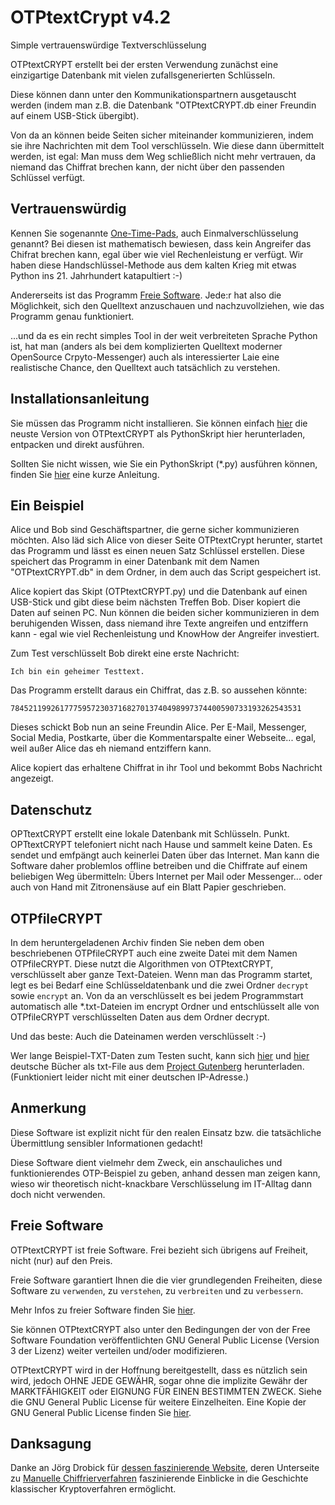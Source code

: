 # OTPtextCrypt v4.2
Simple vertrauenswürdige Textverschlüsselung

OTPtextCRYPT erstellt bei der ersten Verwendung zunächst eine einzigartige Datenbank mit vielen zufallsgenerierten Schlüsseln.

Diese können dann unter den Kommunikationspartnern ausgetauscht werden (indem man z.B. die Datenbank "OTPtextCRYPT.db einer Freundin auf einem USB-Stick übergibt).

Von da an können beide Seiten sicher miteinander kommunizieren, indem sie ihre Nachrichten mit dem Tool verschlüsseln. Wie diese dann übermittelt werden, ist egal: Man muss dem Weg schließlich nicht mehr vertrauen, da niemand das Chiffrat brechen kann, der nicht über den passenden Schlüssel verfügt.

## Vertrauenswürdig
Kennen Sie sogenannte [One-Time-Pads](https://de.wikipedia.org/wiki/One-Time-Pad), auch Einmalverschlüsselung genannt? Bei diesen ist mathematisch bewiesen, dass kein Angreifer das Chifrat brechen kann, egal über wie viel Rechenleistung er verfügt. Wir haben diese Handschlüssel-Methode aus dem kalten Krieg mit etwas Python ins 21. Jahrhundert katapultiert :-)

Andererseits ist das Programm [Freie Software](https://fsfe.org/freesoftware/freesoftware.de.html). Jede:r hat also die Möglichkeit, sich den Quelltext anzuschauen und nachzuvollziehen, wie das Programm genau funktioniert. 

...und da es ein recht simples Tool in der weit verbreiteten Sprache Python ist, hat man (anders als bei dem komplizierten Quelltext moderner OpenSource Crpyto-Messenger) auch als interessierter Laie eine realistische Chance, den Quelltext auch tatsächlich zu verstehen.

## Installationsanleitung
Sie müssen das Programm nicht installieren. Sie können einfach [hier](https://github.com/lehrerlaempel/OTPtextCRYPT/releases) die neuste Version von OTPtextCRYPT als PythonSkript hier herunterladen, entpacken und direkt ausführen.

Sollten Sie nicht wissen, wie Sie ein PythonSkript (*.py) ausführen können, finden Sie [hier](https://github.com/lehrerlaempel/pythonstarten) eine kurze Anleitung.

## Ein Beispiel
Alice und Bob sind Geschäftspartner, die gerne sicher kommunizieren möchten. Also läd sich Alice von dieser Seite OTPtextCrypt herunter, startet das Programm und lässt es einen neuen Satz Schlüssel erstellen. Diese speichert das Programm in einer Datenbank mit dem Namen "OTPtextCRYPT.db" in dem Ordner, in dem auch das Script gespeichert ist.

Alice kopiert das Skipt (OTPtextCRYPT.py) und die Datenbank auf einen USB-Stick und gibt diese beim nächsten Treffen Bob. Diser kopiert die Daten auf seinen PC. Nun können die beiden sicher kommunizieren in dem beruhigenden Wissen, dass niemand ihre Texte angreifen und entziffern kann - egal wie viel Rechenleistung und KnowHow der Angreifer investiert.

Zum Test verschlüsselt Bob direkt eine erste Nachricht:

`Ich bin ein geheimer Testtext.`

Das Programm erstellt daraus ein Chiffrat, das z.B. so aussehen könnte:

`78452119926177759572303716827013740498997374400590733193262543531`

Dieses schickt Bob nun an seine Freundin Alice. Per E-Mail, Messenger, Social Media, Postkarte, über die Kommentarspalte einer Webseite... egal, weil außer Alice das eh niemand entziffern kann.

Alice kopiert das erhaltene Chiffrat in ihr Tool und bekommt Bobs Nachricht angezeigt. 

## Datenschutz
OPTtextCRYPT erstellt eine lokale Datenbank mit Schlüsseln. Punkt. OPTtextCRYPT telefoniert nicht nach Hause und sammelt keine Daten. Es sendet und emfpängt auch keinerlei Daten über das Internet. Man kann die Software daher problemlos offline betreiben und die Chiffrate auf einem beliebigen Weg übermitteln: Übers Internet per Mail oder Messenger... oder auch von Hand mit Zitronensäuse auf ein Blatt Papier geschrieben.

## OTPfileCRYPT
In dem heruntergeladenen Archiv finden Sie neben dem oben beschriebenen OTPfileCRYPT auch eine zweite Datei mit dem Namen OTPfileCRYPT. Diese nutzt die Algorithmen von OTPtextCRYPT, verschlüsselt aber ganze Text-Dateien. Wenn man das Programm startet, legt es bei Bedarf eine Schlüsseldatenbank und die zwei Ordner `decrypt` sowie `encrypt` an. Von da an verschlüsselt es bei jedem Programmstart automatisch alle *.txt-Dateien im encrypt Ordner und entschlüsselt alle von OTPfileCRYPT verschlüsselten Daten aus dem Ordner decrypt. 

Und das beste: Auch die Dateinamen werden verschlüsselt :-)

Wer lange Beispiel-TXT-Daten zum Testen sucht, kann sich [hier](https://www.gutenberg.org/ebooks/2499.txt.utf-8) und [hier](https://www.gutenberg.org/ebooks/12108.txt.utf-8) deutsche Bücher als txt-File aus dem [Project Gutenberg](https://www.gutenberg.org/) herunterladen. (Funktioniert leider nicht mit einer deutschen IP-Adresse.)

## Anmerkung
Diese Software ist explizit nicht für den realen Einsatz bzw. die tatsächliche Übermittlung sensibler Informationen gedacht! 

Diese Software dient vielmehr dem Zweck, ein anschauliches und funktionierendes OTP-Beispiel zu geben, anhand dessen man zeigen kann, wieso wir theoretisch nicht-knackbare Verschlüsselung im IT-Alltag dann doch nicht verwenden.

## Freie Software
OTPtextCRYPT ist freie Software. Frei bezieht sich übrigens auf Freiheit, nicht (nur) auf den Preis.

Freie Software garantiert Ihnen die die vier grundlegenden Freiheiten, diese Software zu `verwenden`, zu `verstehen`, zu `verbreiten` und zu `verbessern`.

Mehr Infos zu freier Software finden Sie [hier](https://fsfe.org/freesoftware/freesoftware.de.html).

Sie können OTPtextCRYPT also unter den Bedingungen der von der Free Software Foundation veröffentlichten GNU General Public License (Version 3 der Lizenz) weiter verteilen und/oder modifizieren. 

OTPtextCRYPT wird in der Hoffnung bereitgestellt, dass es nützlich sein wird, jedoch OHNE JEDE GEWÄHR, sogar ohne die implizite Gewähr der MARKTFÄHIGKEIT oder EIGNUNG FÜR EINEN BESTIMMTEN ZWECK. Siehe die GNU General Public License für weitere Einzelheiten. Eine Kopie der GNU General Public License finden Sie [hier](https://www.gnu.org/licenses/licenses.de.html).

## Danksagung
Danke an Jörg Drobick für [dessen faszinierende Website](http://scz.bplaced.net/), deren Unterseite zu [Manuelle Chiffrierverfahren](http://scz.bplaced.net/m.html) faszinierende Einblicke in die Geschichte klassischer Kryptoverfahren ermöglicht.
